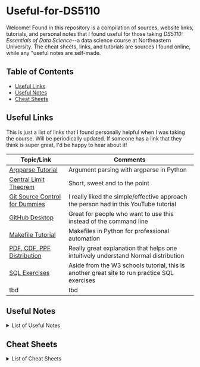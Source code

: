 # Useful-for-DS5110
Welcome! Found in this repository is a compilation of sources, website links, tutorials, and personal notes that I found useful for those taking *DS5110: Essentials of Data Science*--a data science course at Northeastern University. The cheat sheets, links, and tutorials are sources I found online, while any "useful notes are self-made.

## Table of Contents
* [Useful Links](#useful-links)
* [Useful Notes](#useful-notes)
* [Cheat Sheets](#cheat-sheets)

## Useful Links
This is just a list of links that I found personally helpful when I was taking the course. Will be periodically updated. If someone has a link that they think is super great, I'd be happy to hear about it!

| Topic/Link | Comments |
| ---          | ---  |
| [Argparse Tutorial](https://www.youtube.com/watch?v=88pl8TuuKz0&t=19s) | Argument parsing with argparse in Python |
| [Central Limit Theorem](https://www.youtube.com/watch?v=YAlJCEDH2uY&start=42) | Short, sweet and to the point |
| [Git Source Control for Dummies](https://www.youtube.com/watch?v=mJ-qvsxPHpY) | I really liked the simple/effective approach the person had in this YouTube tutorial |
| [GitHub Desktop](https://www.youtube.com/watch?v=8Dd7KRpKeaE) | Great for people who want to use this instead of the command line |
| [Makefile Tutorial](https://www.youtube.com/watch?v=Yt-UF7fNLJE) | Makefiles in Python for professional automation |
| [PDF, CDF, PPF Distribution](https://www.youtube.com/watch?v=3VYupIsbLlY) | Really great explanation that helps one intuitively understand Normal distribution |
| [SQL Exercises](https://sqlbolt.com) | Aside from the W3 schools tutorial, this is another great site to run practice SQL exercises |
| tbd | tbd |

## Useful Notes
<details>
<summary>List of Useful Notes</summary>
<ul>
    <li><a href="https://github.com/charVANder/Useful-for-DS5110/blob/main/Useful%20Notes/argparse_makefile_notes.ipynb">Argparse and Make</a> - This notebook goes over the basics of of Argparse and Make used in python.</li>
</ul>
<ul>
    <li><a href="https://github.com/charVANder/Useful-for-DS5110/blob/main/Useful%20Notes/matplotlib_notes.ipynb">Matplotlib</a> - This notebook goes over the basics of visualization with Matplotlib and a little Seaborn.</li>
</ul>
</details>

## Cheat Sheets
<details>
  <summary>List of Cheat Sheets</summary>
  <ul>
    <li><a href="https://github.com/charVANder/Useful-for-DS5110/blob/main/Cheat%20Sheets/conda_cheatsheet.pdf">Conda</a> - from the official conda documentation.</li>
    <li><a href="https://github.com/charVANder/Useful-for-DS5110/blob/main/Cheat%20Sheets/conda_cheatsheet2.pdf">Conda 2</a> - an alternative cheat sheet that I liked.</li>
    <li><a href="https://github.com/charVANder/Useful-for-DS5110/blob/main/Cheat%20Sheets/git%20cheat%20sheet.pdf">Git</a> - Git command cheat sheet made by GitHub.</li>
    <li><a href="https://github.com/charVANder/Useful-for-DS5110/blob/main/Cheat%20Sheets/command_line_cheatsheet.pdf">Git</a> - Command line cheat sheet.</li>
  </ul>
</details>

